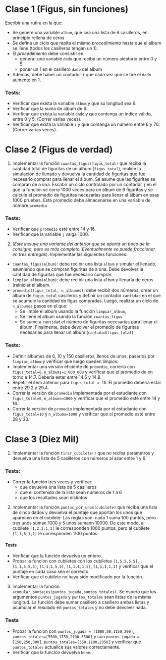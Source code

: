 # Clase 1 (Figus, sin funciones)

Escribir una rutira en la que:
- Se genere una variable `album`, que sea una lista de 6 casilleros, en principio rellena de ceros
- Se defina un ciclo que repita el mismo _procedimiento_ hasta que el album se llene (todos los casilleros tengan un 1).
- El _procedimiento_ debe consistir en:
  - generar una variable `dado` que reciba un número aleatorio entre 0 y 5.
  - poner un 1 en el casillero `dado` del album
- Además, debe haber un contador `i` que cada vez que se tire el `dado` aumente en 1.

### Tests:
- Verificar que exista la variable `album` y que su longitud sea 6.
- Verificar que la suma de album de 6.
- Verificar que exista la variable `dado` y que contenga un índice válido, entre 0 y 5. (Correr varias veces).
- Verificar que exsta la variable `i` y que contanga un número entre 6 y 70. (Correr varias veces).

# Clase 2 (Figus de verdad)

1. Implementar la función `cuantas_figus(figus_total)` que reciba la cantidad total de figuritas de un álbum (`figus_total`), realice la simulación de llenado y devuelva la cantidad de figuritas que fue necesario comprar para llenar el álbum. Se asume que las figuritas se compran de a una. Escribir un ciclo controlado por un contador `j` en el que la función se corra 1000 veces para un álbum de 6 figuritas y se calcule el promedio de figuritas necesarias para llenar el álbum en esas 1000 pruebas. Este promedio debe almacenarse en una variable de nombre `promedio`.

### Tests:
- Verificar que `promedio` esté entre 14 y 16.
- Verificar que la variable `j` valga 1000.

2. (_Este incluye una variante del anterior que se aparta un poco de la consigna, pero es más completo. Eventualmente se puede fraccionar en tres entregas_).
Implementar las siguientes funciones:
 - `cuantas_figus(album)`: debe recibir una lista `album` y simular el llenado, asumiendo que se compran figuritas de a una. Debe devolver la cantidad de figuritas que fue necesario comprar.
 - `limpiar_album(album)`: debe recibir una lista `album` y llenarla de ceros (reiniciar el álbum.
 - `promedio(figus_total, n_albumes)`: debe recibir dos números,  crear un álbum de `figus_total` casilleros y definir un contador `cantidad` en el que se acumule la cantidad de figus compradas. Luego, realizar un ciclo de `n_albumes` pasos en el que:
   - Se limpie el album usando la función `limpiar_album`,
   - Se llene el album usando la función `cuantas_figus`
   - Se sume a `cantidad` el número de figuritas necesarias para llenar el álbum.
   Finalmente, debe devolver el promedio de figuritas necesarias para llenar un álbum (`cantidad`/`figus_total`)

### Tests:
 - Definir álbumes de 6, 10 y 150 casilleros, llenos de unos, pasarlos por `limpiar_album` y verificar que luego queden limpios.
 - Implementar una versión eficiente de `promedio`, correrla con `figus_total=6`, `n_albums=1_000_000` y verificar que el promedio de en torno a 14.7. Debería estar entre 14.6 y 14.8.
 - Repetir el ítem anterior para `figus_total = 10`. El promedio debería estar entre 29.2 y 29.4.
 - Correr la versión de `promedio` implementada por el estudiante con `figus_total=6`, `n_albums=1000` y verificar que el promedio esté entre 14 y 16.
 - Correr la versión de `promedio` implementada por el estudiante con `figus_total=10` y  `n_albums=1000` y verificar que el promedio esté entre 28 y 30.
 
# Clase 3 (Diez Mil)

1. Implementar la función `tirar_cubilete()` que no reciba parámetros y devuelva una lista de 5 casilleros con números al azar entre 1 y 6.

### Tests:
 - Correr la función tres veces  y verificar:
    - que devuelva una lista de 5 casilleros
    - que el contenido de la lista sean números de 1 a 6
    - que los resultados sean distintos

2. Implementar la función `puntos_por_unos(cubilete)` que reciba una lista de cinco dados y devuelva el puntaje que aportan los unos que aparecen en el cubilete. Las reglas son: cada 1 suma 100 puntos, pero tres unos suman 1000 y 5 unos sumann 10000. De este modo, al cubilete `[1,2,3,1,1]` le corresponden 1000 puntos, pero al cubilete `[1,1,6,1,1]` le corresponden 1100 puntos.

#### Tests
  - Verificar que la función devuelva un entero.
  - Probar la función con cubiletes con los cubiletes `[1,5,5,5,5]`, `[1,1,5,5,5]`, `[1,1,1,5,5]`, `[1,1,1,1,5]`, `[1,1,1,1,1]` y verificar que el puntaje en cada caso sea el correcto.
  - Verificar que el cubilete no haya sido modificado por la función.

3. Implementar la función `acumular_puntajes(puntos_jugada,puntos_totales)`. Se espera que los argumentos `puntos_jugada` y `puntos_totales` sean listas de la misma longitud. La función debe sumar casillero a casillero ambas listas y acumular el resulado en `puntos_totales` y no debe devolver nada. 

### Tests
  - Probar la función con `puntos_jugada = [1000,50,1150,200]`, `puntos_totales=[5500,1750,2100,3500]` y con `puntos_jugada = [150,250,300]`, `puntos_totales=[350,1100,2350]` y verificar que `puntos_totales` actualice sus valores correctamente.
  - Verificar que la función devuelva `None`.